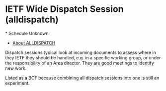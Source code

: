 # IETF Wide Dispatch Session (alldispatch) 
<IETFschedule>* Schedule Unknown</IETFschedule>
* [About ALLDISPATCH](https://datatracker.ietf.org/group/alldispatch/about/)

Dispatch sessions typical look at incoming documents to assess where in they IETF they should be handled, e.g. in a specific working group, or under the responsibility of an Area director. They are good meetings to identify new work.
 
Listed as a BOF because combining all dispatch sessions into one is still an experiment.
